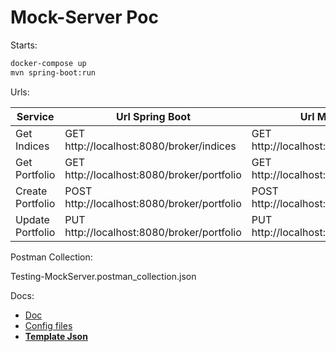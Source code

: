 # Mock-Server Poc

Starts:

```sh
docker-compose up
mvn spring-boot:run
```

Urls:

| Service          | Url Spring Boot                             | Url Mock Server                             |
| ---------------- | ------------------------------------------- | ------------------------------------------- |
| Get Indices      | GET http://localhost:8080/broker/indices    | GET http://localhost:1080/broker/indices    |
| Get Portfolio    | GET http://localhost:8080/broker/portfolio  | GET http://localhost:8080/assets/portfolio  |
| Create Portfolio | POST http://localhost:8080/broker/portfolio | POST http://localhost:8080/assets/portfolio |
| Update Portfolio | PUT http://localhost:8080/broker/portfolio  | PUT http://localhost:8080/assets/portfolio  |

Postman Collection:

Testing-MockServer.postman_collection.json

Docs:

- [Doc](https://www.mock-server.com/#what-is-mockserver)
- [Config files](https://github.com/mock-server/mockserver/tree/master/helm/mockserver-config/static)
- [**Template Json**](https://www.mock-server.com/mock_server/creating_expectations.html#button_javascript_templated_response)
